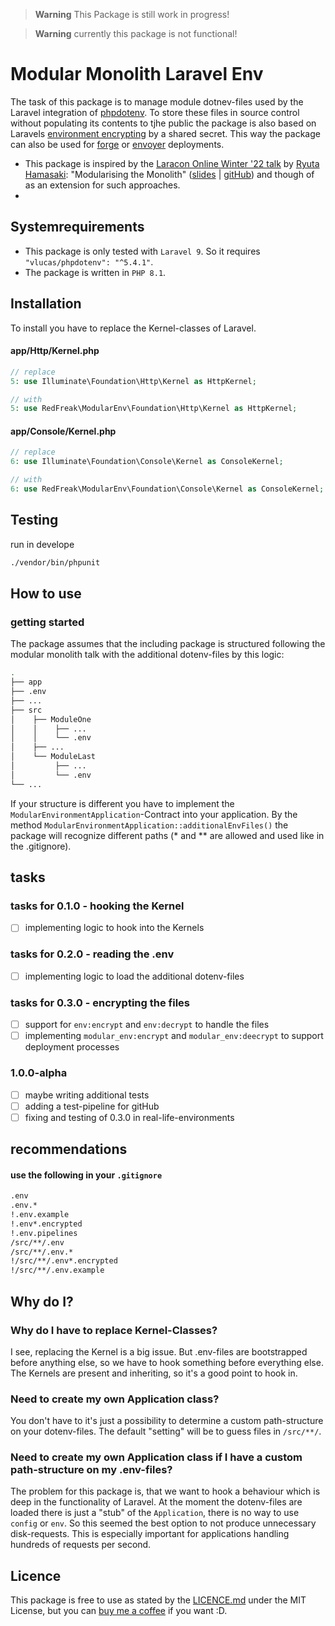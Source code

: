 > **Warning**
> This Package is still work in progress!

> **Warning**
> currently this package is not functional! 

# Modular Monolith Laravel Env
The task of this package is to manage module dotnev-files used by the Laravel integration of [phpdotenv](https://github.com/vlucas/phpdotenv).
To store these files in source control without populating its contents to tjhe public the package is also based on Laravels [environment encrypting](https://laravel.com/docs/9.x/configuration#encrypting-environment-files) by a shared secret. This way the package can also be used for [forge](https://forge.laravel.com/) or [envoyer](https://envoyer.io/) deployments.  

* This package is inspired by the [Laracon Online Winter '22 talk](https://youtu.be/0Rq-yHAwYjQ?t=4129) by [Ryuta Hamasaki](https://github.com/avosalmon): "Modularising the Monolith" ([slides](https://speakerdeck.com/avosalmon/modularising-the-monolith-laracon-online-winter-2022) | [gitHub](https://github.com/avosalmon/modular-monolith-laravel)) and though of as an extension for such approaches.
* 

## Systemrequirements
* This package is only tested with `Laravel 9`. So it requires `"vlucas/phpdotenv": "^5.4.1"`.
* The package is written in `PHP 8.1`.

## Installation

To install you have to replace the Kernel-classes of Laravel.

#### app/Http/Kernel.php

```php
// replace
5: use Illuminate\Foundation\Http\Kernel as HttpKernel;
```
```php
// with
5: use RedFreak\ModularEnv\Foundation\Http\Kernel as HttpKernel;
```

#### app/Console/Kernel.php
```php
// replace
6: use Illuminate\Foundation\Console\Kernel as ConsoleKernel;
```
```php
// with
6: use RedFreak\ModularEnv\Foundation\Console\Kernel as ConsoleKernel;
```

## Testing

run in develope
```sh
./vendor/bin/phpunit
```

## How to use

### getting started
The package assumes that the including package is structured following the modular monolith talk with the additional dotenv-files by this logic:
```bash
.
├── app
├── .env
├── ...
├── src
│    ├── ModuleOne
│    │    ├── ...
│    │    └── .env
│    ├── ...
│    └── ModuleLast
│         ├── ...
│         └── .env
└── ...
```
If your structure is different you have to implement the `ModularEnvironmentApplication`-Contract into your application. By the method `ModularEnvironmentApplication::additionalEnvFiles()` the package will recognize different paths (* and ** are allowed and used like in the .gitignore).

## tasks
### tasks for 0.1.0 - hooking the Kernel
- [ ] implementing logic to hook into the Kernels
### tasks for 0.2.0 - reading the .env
- [ ] implementing logic to load the additional dotenv-files
### tasks for 0.3.0 - encrypting the files
- [ ] support for `env:encrypt` and `env:decrypt` to handle the files
- [ ] implementing `modular_env:encrypt` and `modular_env:deecrypt` to support deployment processes
### 1.0.0-alpha
- [ ] maybe writing additional tests
- [ ] adding a test-pipeline for gitHub
- [ ] fixing and testing of 0.3.0 in real-life-environments

## recommendations

#### use the following in your `.gitignore`
```bash
.env
.env.*
!.env.example
!.env*.encrypted
!.env.pipelines
/src/**/.env
/src/**/.env.*
!/src/**/.env*.encrypted
!/src/**/.env.example
```
## Why do I?

### Why do I have to replace Kernel-Classes?
I see, replacing the Kernel is a big issue. But .env-files are bootstrapped before anything else, so we have to hook something before everything else. The Kernels are present and inheriting, so it's a good point to hook in.

### Need to create my own Application class?
You don't have to it's just a possibility to determine a custom path-structure on your dotenv-files. The default "setting" will be to guess files in `/src/**/`.

### Need to create my own Application class if I have a custom path-structure on my .env-files?
The problem for this package is, that we want to hook a behaviour which is deep in the functionality of Laravel. At the moment the dotenv-files are loaded there is just a "stub" of the `Application`, there is no way to use `config` or `env`. So this seemed the best option to not produce unnecessary disk-requests. This is especially important for applications handling hundreds of requests per second.

## Licence
This package is free to use as stated by the [LICENCE.md](LICENSE.md) under the MIT License, but you can [buy me a coffee](https://www.buymeacoffee.com/redFreak) if you want :D.
